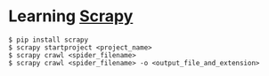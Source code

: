 # Learning [Scrapy](https://scrapy.org/)

```console
$ pip install scrapy
$ scrapy startproject <project_name>
$ scrapy crawl <spider_filename>
$ scrapy crawl <spider_filename> -o <output_file_and_extension>
```